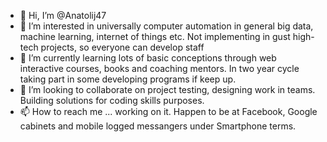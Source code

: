 - 👋 Hi, I’m @Anatolij47
- 👀 I’m interested in universally computer automation
  in general big data, machine learning, internet of 
  things etc. Not implementing in gust high-tech 
  projects, so everyone can develop staff
- 🌱 I’m currently learning lots of basic conceptions 
  through web interactive courses, books and coaching
  mentors. In two year cycle taking part in some
  developing programs if keep up.
- 💞️ I’m looking to collaborate on project testing, 
  designing work in teams. Building solutions for 
  coding skills purposes.
- 📫 How to reach me ...    working on it.
Happen to be at Facebook, Google cabinets and 
mobile logged messangers under Smartphone terms.

<!---
Anatolij47/Anatolij47 is a ✨ special ✨ repository because its `README.md` (this file) appears on your GitHub profile.
You can click the Preview link to take a look at your changes.
--->
